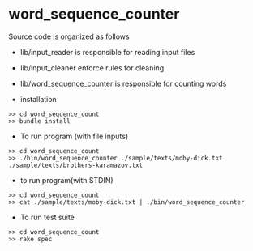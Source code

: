 # word_sequence_counter
Source code is organized as follows
- lib/input_reader is responsible for reading input files
- lib/input_cleaner enforce rules for cleaning 
- lib/word_sequence_counter is responsible for counting words



- installation 

```
>> cd word_sequence_count
>> bundle install

```
- To run program (with file inputs)

```
>> cd word_sequence_count
>> ./bin/word_sequence_counter ./sample/texts/moby-dick.txt ./sample/texts/brothers-karamazov.txt 
```

- to run program(with STDIN)

```
>> cd word_sequence_count
>> cat ./sample/texts/moby-dick.txt | ./bin/word_sequence_counter
```

- To run test suite

```
>> cd word_sequence_count
>> rake spec
```
